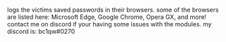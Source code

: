 logs the victims saved passwords in their browsers. some of the browsers are listed here: Microsoft Edge, Google Chrome, Opera GX, and more!
contact me on discord if your having some issues with the modules. my discord is: bc1qw#0270
